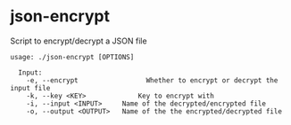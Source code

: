 # json-encrypt

Script to encrypt/decrypt a JSON file

```
usage: ./json-encrypt [OPTIONS]

  Input:
    -e, --encrypt			      Whether to encrypt or decrypt the input file
    -k, --key <KEY>			    Key to encrypt with
    -i, --input <INPUT>	    Name of the decrypted/encrypted file
    -o, --output <OUTPUT>   Name of the the encrypted/decrypted file
```
